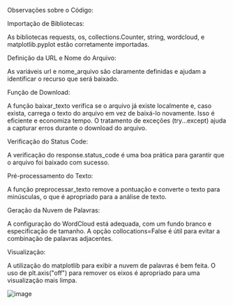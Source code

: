 Observações sobre o Código:

Importação de Bibliotecas:

As bibliotecas requests, os, collections.Counter, string, wordcloud, e matplotlib.pyplot estão corretamente importadas.

Definição da URL e Nome do Arquivo:

As variáveis url e nome_arquivo são claramente definidas e ajudam a identificar o recurso que será baixado.

Função de Download:

A função baixar_texto verifica se o arquivo já existe localmente e, caso exista, carrega o texto do arquivo em vez de baixá-lo novamente. Isso é eficiente e economiza tempo.
O tratamento de exceções (try...except) ajuda a capturar erros durante o download do arquivo.

Verificação do Status Code:

A verificação do response.status_code é uma boa prática para garantir que o arquivo foi baixado com sucesso.

Pré-processamento do Texto:

A função preprocessar_texto remove a pontuação e converte o texto para minúsculas, o que é apropriado para a análise de texto.

Geração da Nuvem de Palavras:

A configuração do WordCloud está adequada, com um fundo branco e especificação de tamanho. A opção collocations=False é útil para evitar a combinação de palavras adjacentes.


Visualização:

A utilização do matplotlib para exibir a nuvem de palavras é bem feita. O uso de plt.axis("off") para remover os eixos é apropriado para uma visualização mais limpa.

![image](https://github.com/user-attachments/assets/f10002f2-27d9-48cc-af69-011d350dd211)
